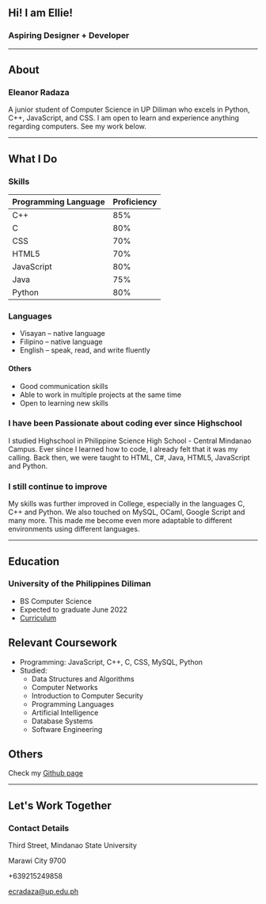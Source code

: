 ## Hi! I am Ellie!

### Aspiring Designer + Developer

---

## About

### Eleanor Radaza

A junior student of Computer Science in UP Diliman who excels in Python, C++, JavaScript, and CSS. I am open to learn and experience anything regarding computers. See my work below.

---

## What I Do

### Skills

| Programming Language  | Proficiency   |
|---|---|
| C++ | 85% |
| C | 80% |
| CSS | 70% |
| HTML5 | 70% |
| JavaScript | 80% |
| Java | 75% |
| Python | 80% |

### Languages
- Visayan – native language
-	Filipino – native language
-	English – speak, read, and write fluently

#### Others
-	Good communication skills
-	Able to work in multiple projects at the same time
-	Open to learning new skills

### I have been Passionate about coding ever since Highschool

I studied Highschool in Philippine Science High School - Central Mindanao Campus. Ever since I learned how to code, I already felt that it was my calling. Back then, we were taught to HTML, C#, Java, HTML5, JavaScript and Python.

### I still continue to improve

My skills was further improved in College, especially in the languages C, C++ and Python. We also touched on MySQL, OCaml, Google Script and many more. This made me become even more adaptable to different environments using different languages.

---

## Education

### University of the Philippines Diliman
 - BS Computer Science
 - Expected to graduate	     June 2022
 - [Curriculum](https://dcs.upd.edu.ph/academics/undergraduate-program/)

## Relevant Coursework
- Programming: JavaScript, C++, C, CSS, MySQL, Python
- Studied: 
  - Data Structures and Algorithms
  - Computer Networks
  - Introduction to Computer Security
  - Programming Languages
  - Artificial Intelligence
  - Database Systems
  - Software Engineering

## Others

Check my [Github page](https://github.com/ecradaza?tab=repositories)

---

## Let's Work Together

### Contact Details

  Third Street, Mindanao State University

  Marawi City 9700

  +639215249858

  ecradaza@up.edu.ph

